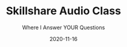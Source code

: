 ---
title: "Skillshare Audio Class"
subtitle: "Where I Answer YOUR Questions"
desc: "In this audio class I answer queestions from students around creativity, motivation, perfectionism, and more."
external_url: https://ttkb.me/sk-audio
date: "2020-11-16"
image: "img/sk-audio-thumb2.jpg"
background_color: "#3819d6"
categories: ['Success', 'Creativity']
tags: ['Perfectionism', 'Audio']
priority: 100
---